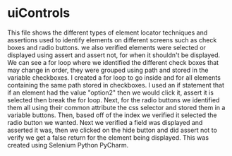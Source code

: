 # uiControls

This file shows the different types of element locator techniques and assertions used to identify elements on different screens such as check boxes and radio buttons. we also verified elements were selected or displayed using assert and assert not, for when it shouldn't be displayed. We can see a for loop where we identified the different check boxes that may change in order, they were grouped using path and stored in the variable checkboxes. I created a for loop to go inside and for all elements containing the same path stored in checkboxes. I used an if statement that if an element had the value "option2" then we would click it, assert it is selected then break the for loop. Next, for the radio buttons we identified them all using their common attribute the css selector and stored them in a variable buttons. Then, based off of the index we verified it selected the radio button we wanted. Next we verified a field was displayed and asserted it was, then we clicked on the hide button and did assert not to verify we get a false return for the element being displayed. This was created using Selenium Python PyCharm. 